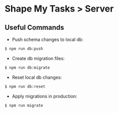 # Shape My Tasks > Server

## Useful Commands

- Push schema changes to local db:

```bash
$ npm run db:push
```

- Create db migration files:

```bash
$ npm run db:migrate
```

- Reset local db changes:

```bash
$ npm run db:reset
```

- Apply migrations in production:

```bash
$ npm run migrate
```
